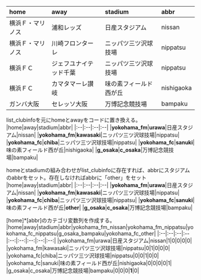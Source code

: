 |home|away|stadium|abbr|
|:--|:--|:--|:--|
|横浜Ｆ・マリノス|浦和レッズ|日産スタジアム|nissan|
|横浜Ｆ・マリノス|川崎フロンターレ|ニッパツ三ツ沢球技場|nippatsu|
|横浜ＦＣ|ジェフユナイテッド千葉|ニッパツ三ツ沢球技場|nippatsu|
|横浜ＦＣ|カマタマーレ讃岐|味の素フィールド西が丘|nishigaoka|
|ガンバ大阪|セレッソ大阪|万博記念競技場|bampaku|

list_clubinfoを元にhomeとawayをコードに置き換える。
|home|away|stadium|abbr|
|:--|:--|:--|:--|
|**yokohama_fm**|**urawa**|日産スタジアム|nissan|
|**yokohama_fm**|**kawasaki**|ニッパツ三ツ沢球技場|nippatsu|
|**yokohama_fc**|**chiba**|ニッパツ三ツ沢球技場|nippatsu|
|**yokohama_fc**|**sanuki**|味の素フィールド西が丘|nishigaoka|
|**g_osaka**|**c_osaka**|万博記念競技場|bampaku|

homeとstadiumの組み合わせがlist_clubinfoに存在すれば、abbrにスタジアムのabbrをセット。存在しなければabbrに「other」をセット
|home|away|stadium|abbr|
|:--|:--|:--|:--|
|**yokohama_fm**|**urawa**|日産スタジアム|nissan|
|**yokohama_fm**|**kawasaki**|ニッパツ三ツ沢球技場|nippatsu|
|**yokohama_fc**|**chiba**|ニッパツ三ツ沢球技場|nippatsu|
|**yokohama_fc**|**sanuki**|味の素フィールド西が丘|**other**|
|**g_osaka**|**c_osaka**|万博記念競技場|bampaku|

[home]*[abbr]のカテゴリ変数列を作成する。
|home|away|stadium|abbr|yokohama_fm_nissan|yokohama_fm_nippatsu|yokohama_fc_nippatsu|g_osaka_bampaku|yokohama_fc_other|
|:--|:--|:--|:--|:--:|:--:|:--:|:--:|:--:|
|yokohama_fm|urawa|日産スタジアム|nissan|1|0|0|0|0|
|yokohama_fm|kawasaki|ニッパツ三ツ沢球技場|nippatsu|0|1|0|0|0|
|yokohama_fc|chiba|ニッパツ三ツ沢球技場|nippatsu|0|0|1|0|0|
|yokohama_fc|sanuki|味の素フィールド西が丘|nishigaoka|0|0|0|0|1|
|g_osaka|c_osaka|万博記念競技場|bampaku|0|0|0|**1**|0|

